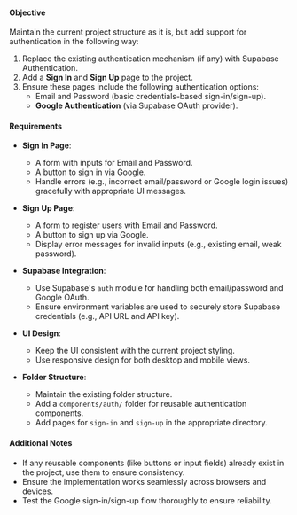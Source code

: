 
#### **Objective**
Maintain the current project structure as it is, but add support for authentication in the following way:

1. Replace the existing authentication mechanism (if any) with Supabase Authentication.
2. Add a **Sign In** and **Sign Up** page to the project.
3. Ensure these pages include the following authentication options:
   - Email and Password (basic credentials-based sign-in/sign-up).
   - **Google Authentication** (via Supabase OAuth provider).

#### **Requirements**
- **Sign In Page**:
  - A form with inputs for Email and Password.
  - A button to sign in via Google.
  - Handle errors (e.g., incorrect email/password or Google login issues) gracefully with appropriate UI messages.

- **Sign Up Page**:
  - A form to register users with Email and Password.
  - A button to sign up via Google.
  - Display error messages for invalid inputs (e.g., existing email, weak password).

- **Supabase Integration**:
  - Use Supabase's `auth` module for handling both email/password and Google OAuth.
  - Ensure environment variables are used to securely store Supabase credentials (e.g., API URL and API key).

- **UI Design**:
  - Keep the UI consistent with the current project styling.
  - Use responsive design for both desktop and mobile views.

- **Folder Structure**:
  - Maintain the existing folder structure.
  - Add a `components/auth/` folder for reusable authentication components.
  - Add pages for `sign-in` and `sign-up` in the appropriate directory.

#### **Additional Notes**
- If any reusable components (like buttons or input fields) already exist in the project, use them to ensure consistency.
- Ensure the implementation works seamlessly across browsers and devices.
- Test the Google sign-in/sign-up flow thoroughly to ensure reliability.
